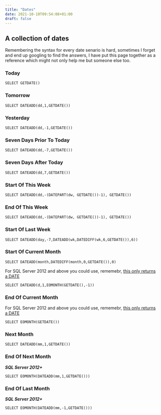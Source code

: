 ```yaml
---
title: "Dates"
date: 2021-10-10T09:54:08+01:00
draft: false
---
```


## A collection of dates

Remembering the syntax for every date senario is hard, sometimes I forget and end up googling to find the answers, I have put this page together as a reference which might not only help me but someone else too. 

### Today

```
SELECT GETDATE() 
```

### Tomorrow

```
SELECT DATEADD(dd,1,GETDATE())
```

### Yesterday

```
SELECT DATEADD(dd,-1,GETDATE())
```

### Seven Days Prior To Today

```
SELECT DATEADD(dd,-7,GETDATE())
```

### Seven Days After Today

```
SELECT DATEADD(dd,7,GETDATE())
```

### Start Of This Week

```
SELECT DATEADD(dd,-(DATEPART(dw, GETDATE())-1), GETDATE())
```

### End Of This Week

```
SELECT DATEADD(dd,-(DATEPART(dw, GETDATE())-1), GETDATE())
```

### Start Of Last Week

```
SELECT DATEADD(day,-7,DATEADD(wk,DATEDIFF(wk,6,GETDATE()),6))
```

<!-- ### End Of Last Week -->

<!-- ### Start Of Next Week -->

<!-- ### End Of Next Week -->

 ### Start Of Current Month

```
SELECT DATEADD(month,DATEDIFF(month,0,GETDATE()),0)
```

For SQL Server 2012 and above you could use, rememebr, [this only returns a DATE](/posts/2021-09-06-be-careful-when-using-eomonth/) 

```
SELECT DATEADD(d,1,EOMONTH(GETDATE(),-1))
```

### End Of Current Month

For SQL Server 2012 and above you could use, rememebr, [this only returns a DATE](/posts/2021-09-06-be-careful-when-using-eomonth/) 

```
SELECT EOMONTH(GETDATE())
```

### Next Month

```
SELECT DATEADD(mm,1,GETDATE())
```

<!-- ### Start Of Next Month -->

### End Of Next Month

***SQL Server 2012+***

```
SELECT EOMONTH(DATEADD(mm,1,GETDATE()))
```
<!-- ### Last Month

### Start Of Last Month -->

### End Of Last Month

***SQL Server 2012+***

```
SELECT EOMONTH(DATEADD(mm,-1,GETDATE()))
```

